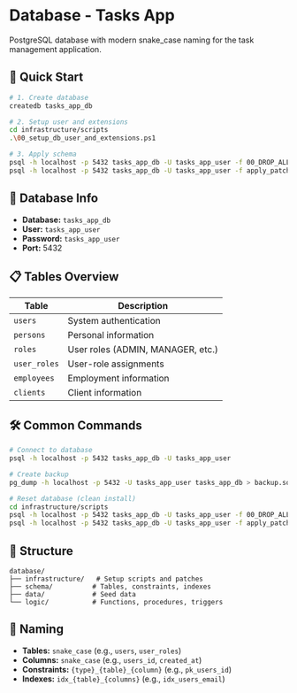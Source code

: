 # Database - Tasks App

PostgreSQL database with modern snake_case naming for the task management application.

## 🚀 Quick Start

```bash
# 1. Create database
createdb tasks_app_db

# 2. Setup user and extensions
cd infrastructure/scripts
.\00_setup_db_user_and_extensions.ps1

# 3. Apply schema
psql -h localhost -p 5432 tasks_app_db -U tasks_app_user -f 00_DROP_ALL.sql
psql -h localhost -p 5432 tasks_app_db -U tasks_app_user -f apply_patches.sql
```

## 🔧 Database Info

- **Database:** `tasks_app_db`
- **User:** `tasks_app_user`
- **Password:** `tasks_app_user`
- **Port:** 5432

## 📋 Tables Overview

| Table | Description |
|-------|-------------|
| `users` | System authentication |
| `persons` | Personal information |
| `roles` | User roles (ADMIN, MANAGER, etc.) |
| `user_roles` | User-role assignments |
| `employees` | Employment information |
| `clients` | Client information |

## 🛠️ Common Commands

```bash
# Connect to database
psql -h localhost -p 5432 tasks_app_db -U tasks_app_user

# Create backup
pg_dump -h localhost -p 5432 -U tasks_app_user tasks_app_db > backup.sql

# Reset database (clean install)
cd infrastructure/scripts
psql -h localhost -p 5432 tasks_app_db -U tasks_app_user -f 00_DROP_ALL.sql
psql -h localhost -p 5432 tasks_app_db -U tasks_app_user -f apply_patches.sql
```

## 📁 Structure

```
database/
├── infrastructure/   # Setup scripts and patches
├── schema/          # Tables, constraints, indexes
├── data/            # Seed data
└── logic/           # Functions, procedures, triggers
```

## 🎯 Naming

- **Tables:** `snake_case` (e.g., `users`, `user_roles`)
- **Columns:** `snake_case` (e.g., `users_id`, `created_at`)
- **Constraints:** `{type}_{table}_{column}` (e.g., `pk_users_id`)
- **Indexes:** `idx_{table}_{columns}` (e.g., `idx_users_email`)
